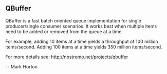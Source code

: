 QBuffer
--

QBuffer is a fast batch oriented queue implementation for single producer/single consumer scenarios.  It works best when multiple items need to be added or removed from the queue at a time.

For example, adding 10 items at a time yields a throughput of 100 million items/second.  Adding 100 items at a time yields 350 million items/second.

For more details see: http://nostromo.net/projects/qbuffer

--
Mark Horton
